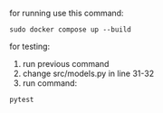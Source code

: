 for running use this command:
```shell
sudo docker compose up --build
```

for testing:
1. run previous command
2. change src/models.py in line 31-32
3. run command:
```
pytest
```